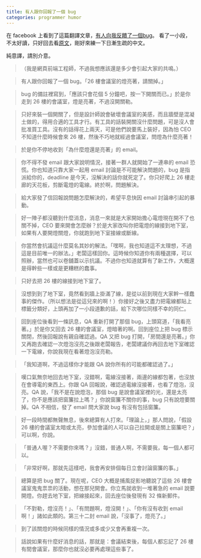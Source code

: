 ```yaml
---
title: 有人跟你回報了一個 bug
categories: programmer humor
---
```


在 facebook 上看到了這篇翻譯文章，[有人向我反饋了一個bug](http://www.techug.com/when_someone_gives_you_a_bug)。
看了一小段，不太好讀，只好回去看[原文](http://www.reddit.com/r/ProgrammerHumor/comments/2spd2s/when_someone_gives_you_a_bug_long/)，剛好來練一下日漸生疏的中文。

純意譯，請別介意。

>（我是網頁前端工程師，不過我想應該還是多少會引起大家的共鳴。）

> 有人跟你回報了一個 bug。「26 樓會議室的燈亮著，請關掉。」

> bug 的備註裡寫到，「應該只會花個 5 分鐘吧，按一下開關而已。」於是你走到 26 樓的會議室，燈是亮著，不過沒開關勒。

> 只好來裝一個開關了，但是設計師說會破壞會議室的美感，而且牆壁是混凝土做的，得用合適的工具才行。有工具的話裝開關沒什麼問題，可是沒人會批准買工具。沒有的話得花上兩天，可是他們說要馬上裝好，因為怕 CEO 不知道什麼時候會來 26 樓，然後不巧地就經過會議室，問燈為什麼亮著！

> 於是你不停地收到「為什麼燈還是亮著」的 email。

> 你不得不發 email 跟大家說明情況，接著一群人就開始了一連串的 email 恐慌。你也知道只靠大家一起用 email 討論是不可能解決問題的，bug 是指派給你的，deadline 是今天，沒解決的話你就死定了。你只好爬上 26 樓走廊的天花板，剪斷電燈的電線。終於啊，問題解決。

> 給大家發了信回報說問題怎麼解決的，希望平息快因 email 討論串引起的暴動。

> 好一陣子都沒聽到什麼消息，消息一來就是大家開始擔心電燈現在開不了也關不掉，CEO 要來開會怎麼辦？於是大家改叫你把電燈的線接到地下室，如果有人要開燈關燈，你就跑到地下室接線或斷線。

> 你當然會抗議這什麼莫名其妙的解法。「嘿啊，我也知道這不太理想，不過這是目前唯一的辦法。」老闆這樣回你。這時候你知道你有兩種選擇，可以照辦，當然也可以卷舖蓋以示抗議。不過你也知道就算有了新工作，大概還是得幹些一樣或是更糟糕的蠢事。

> 只好去把 26 樓的線接到地下室了。

> 沒想到到了地下室，竟然看到牆上掛滿了線，是從以前到現在大家幹一樣蠢事的傑作。（所以想法是從這兒來的啊！）你接好之後又盡力把電線都貼上標籤分類好，上頭再加了一小段道歉的話，給下次哪位同樣不幸的同仁。

> 回到座位後看到一條訊息，QA 重新打開了那個 bug，上頭寫道，「我看亮著。」於是你又回去 26 樓的會議室，燈暗著的啊。回到座位上把 bug 標示關閉，然後回報說有親自確認過。QA 又把 bug 打開，「房間還是亮著。」你又再跑去確認一次燈泡沒亮之後跟老闆報告，老闆建議你再回去地下室確認一下電線，你說我現在看著燈泡沒亮勒。

>「我知道啊，不過這樣你才能跟 QA 說你所有的可能都確認過了。」

> 嘆口氣無奈地回去地下室，沒錯啊，電線沒接著，兩邊的線都包著，也沒放在會導電的東西上。你跟 QA 回報說，確認過電線沒接著，也看了燈泡，沒亮。QA 說，「我不是在說燈泡，那個 bug 是說會議室裡的光，還是太亮了，你不是應該把窗簾拉上嗎？」你說窗簾不關你的事，bug 只有說燈要關掉。QA 不相信，發了 email 問大家說 bug 有沒有包括窗簾。

> 好一段時間都無聲無息，後來總算有人打來。「理論上，」那人問說，「假設 26 樓的會議室太暗或太亮，參加會議的人可以自己拉開或是關上窗簾吧？」可以啊，你說。

> 「普通人喔？不需要你來嗎？」沒錯，普通人啊，不需要我，每一個人都可以。

> 「非常好啊，那就先這樣吧，我會再安排個每日立會討論窗簾的事。」

> 總算是把 bug 關了。現在呢，CEO 大概是捕風捉影地聽說了這些 26 樓會議室鬼鬼祟祟的活動，想在那兒開會。你立馬就收到一堆著急的 email 說要開燈。你趕去地下室，把線接起來，回去座位後發現有 32 條新郵件。

> 「不對勒，燈沒亮！」、「有問題啊，燈沒開！」、「你有沒有收到 email 啊！」諸如此類的。第三十二封 email 說，「沒事了，燈亮了。」

> 到了該關燈的時候同樣的情況或多或少又會再重複一次。

> 話說如果有什麼好消息的話，那就是：會議結束後，每個人都忘記了 26 樓有間會議室，那麼你也就沒必要再處理這些事了。
